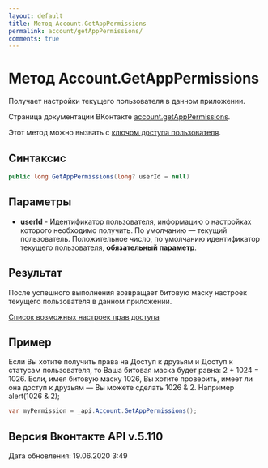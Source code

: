```yaml
---
layout: default
title: Метод Account.GetAppPermissions
permalink: account/getAppPermissions/
comments: true
---
```

# Метод Account.GetAppPermissions
Получает настройки текущего пользователя в данном приложении.

Страница документации ВКонтакте [account.getAppPermissions](https://vk.com/dev/account.getAppPermissions).

Этот метод можно вызвать с [ключом доступа пользователя](https://vk.com/dev/access_token).

## Синтаксис
``` csharp
public long GetAppPermissions(long? userId = null)
```

## Параметры
+ **userId** - Идентификатор пользователя, информацию о настройках которого необходимо получить. По умолчанию — текущий пользователь. 
Положительное число, по умолчанию идентификатор текущего пользователя, **обязательный параметр**.

## Результат
После успешного выполнения возвращает битовую маску настроек текущего пользователя в данном приложении. 

[Список возможных настроек прав доступа](https://vk.com/dev/permissions)

## Пример

Если Вы хотите получить права на Доступ к друзьям и Доступ к статусам пользователя, то Ваша битовая маска будет равна: 2 + 1024 = 1026. 
Если, имея битовую маску 1026, Вы хотите проверить, имеет ли она доступ к друзьям — Вы можете сделать 1026 &amp; 2. Например alert(1026 &amp; 2); 

``` csharp
var myPermission = _api.Account.GetAppPermissions();
```

## Версия Вконтакте API v.5.110
Дата обновления: 19.06.2020 3:49
